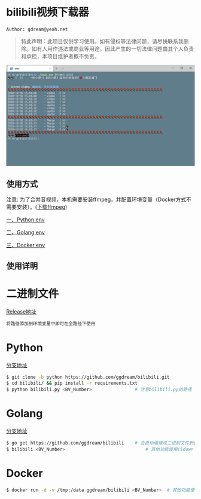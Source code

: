 # bilibili视频下载器
~~~shell script
Author: gdream@yeah.net
~~~
> 特此声明：此项目仅供学习使用。如有侵权等法律问题，请尽快联系我删除。如有人用作违法或商业等用途，因此产生的一切法律问题由其个人负责和承担，本项目维护者概不负责。

![example](./docs/example.png)

## 使用方式
注意: 为了合并音视频，本机需要安装ffmpeg，并配置环境变量（Docker方式不需要安装）。([下载ffmpeg](https://ffmpeg.org/download.html))

[一、Python env](#python)

[二、Golang env](#golang)

[三、Docker env](#docker)



## 使用详明
# 二进制文件
[Release地址](https://github.com/ggdream/bilibili/releases)
~~~sh
将路径添加到环境变量中即可在全路径下使用
~~~

# Python
[分支地址](https://github.com/ggdream/bilibili/tree/python)
~~~sh
$ git clone -b python https://github.com/ggdream/bilibili.git
$ cd bilibili/ && pip install -r requirements.txt
$ python bilibili.py <BV_Number>                # 注意bilibili.py的路径
~~~

# Golang
[分支地址](https://github.com/ggdream/bilibili/tree/golang)
~~~sh
$ go get https://github.com/ggdream/bilibili    # 会自动编译成二进制文件到$GOBIN下
$ bilibili <BV_Number>                              # 其他功能使用($down --help)查看帮助
~~~

# Docker
~~~sh
$ docker run -d -v /tmp:/data ggdream/bilibili <BV_Number>  # 其他功能使用($down --help)查看帮助
~~~
